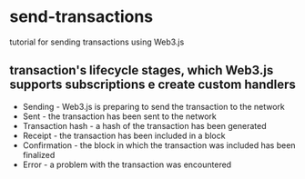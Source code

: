 # send-transactions

tutorial for sending transactions using Web3.js

## transaction's lifecycle stages, which Web3.js supports subscriptions e create custom handlers

- Sending - Web3.js is preparing to send the transaction to the network
- Sent - the transaction has been sent to the network
- Transaction hash - a hash of the transaction has been generated
- Receipt - the transaction has been included in a block
- Confirmation - the block in which the transaction was included has been finalized
- Error - a problem with the transaction was encountered
